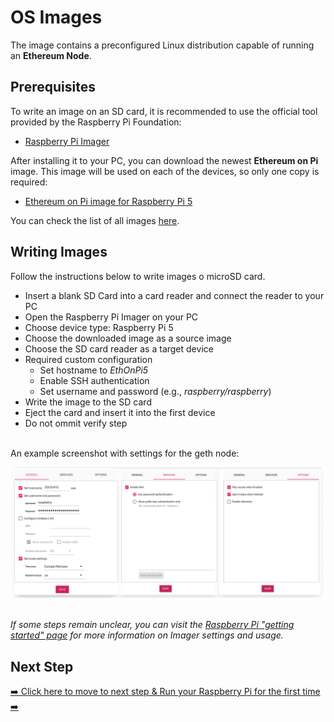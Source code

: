 # OS Images

The image contains a preconfigured Linux distribution capable of running an **Ethereum Node**.

## Prerequisites
To write an image on an SD card, it is recommended to use the official tool provided by the Raspberry Pi Foundation:
- [Raspberry Pi Imager](https://www.raspberrypi.com/software/)

After installing it to your PC, you can download the newest **Ethereum on Pi** image. This image will be used on each of the devices, so only one copy is required:
- [Ethereum on Pi image for Raspberry Pi 5](https://github.com/Web3-Pi/Ethereum-On-Raspberry-Pi/releases/tag/rpi5)

You can check the list of all images [here](https://github.com/Web3-Pi/Ethereum-On-Raspberry-Pi/releases).


## Writing Images
Follow the instructions below to write images o microSD card.

- Insert a blank SD Card into a card reader and connect the reader to your PC
- Open the Raspberry Pi Imager on your PC
- Choose device type: Raspberry Pi 5 
- Choose the downloaded image as a source image
- Choose the SD card reader as a target device
- Required custom configuration
  - Set hostname to _EthOnPi5_
  - Enable SSH authentication
  - Set username and password (e.g., _raspberry/raspberry_)
- Write the image to the SD card
- Eject the card and insert it into the first device
- Do not ommit verify step
  
\
An example screenshot with settings for the geth node:

![Sample Raspbberyy Pi Imager configuration](./img-raspberry-pi5-imager-example.png)


\
_If some steps remain unclear, you can visit the [Raspberry Pi "getting started" page](https://www.raspberrypi.com/documentation/computers/getting-started.html) for more information on Imager settings and usage._

## Next Step

[➡️ Click here to move to next step & Run your Raspberry Pi for the first time ➡️](./4-installation.md)
